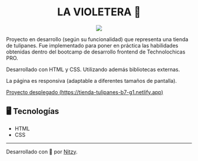 <h1 align="center"> LA VIOLETERA 🌷</h1>

   <p align="center">
   <img src="https://img.shields.io/badge/STATUS-EN%20DESAROLLO-green">
   </p>


Proyecto en desarrollo (según su funcionalidad) que representa una tienda de tulipanes. Fue implementado para poner en práctica las habilidades obtenidas dentro del bootcamp de desarrollo frontend de Technolochicas PRO.

Desarrollado con HTML y CSS. Utilizando además bibliotecas externas.

La página es responsiva (adaptable a diferentes tamaños de pantalla).

[Proyecto desplegado (https://tienda-tulipanes-b7-g1.netlify.app)](https://tienda-tulipanes-b7-g1.netlify.app)

## 🖥️  Tecnologías
* HTML
* CSS
------

Desarrollado con 🩷 por [Nitzy](https://github.com/nitzycardona13).


